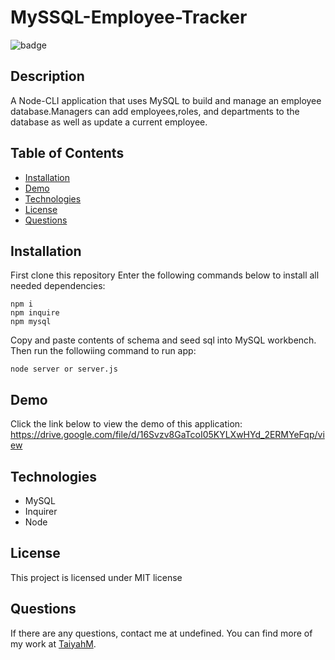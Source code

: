 # MySSQL-Employee-Tracker
  ![badge](https://img.shields.io/badge/license-MIT-blue.svg)

  ## Description

  A Node-CLI application that uses MySQL to build and manage an employee database.Managers can add employees,roles, and departments to the database as well as update a current employee.

  ## Table of Contents

  * [Installation](#Installation)
  * [Demo](#Demo)
  * [Technologies](#Technologies)
  * [License](#License)
  * [Questions](#question) 

  ## Installation 
  First clone this repository
  Enter the following commands below to install all needed dependencies:
  ```
  npm i
  npm inquire
  npm mysql
  ```
  Copy and paste contents of schema and seed sql into MySQL workbench.
  Then run the followiing command to run app:
  ```
  node server or server.js
  ```
  ## Demo
  Click the link below to view the demo of this application:\
    https://drive.google.com/file/d/16Svzv8GaTcoI05KYLXwHYd_2ERMYeFqp/view
  ## Technologies
  * MySQL
  * Inquirer
  * Node

  ## License 

  This project is licensed under MIT license
  

  ## Questions

  If there are any questions, contact me at undefined. You can find more of my work at [TaiyahM](https://github.com/TaiyahM/).
  
